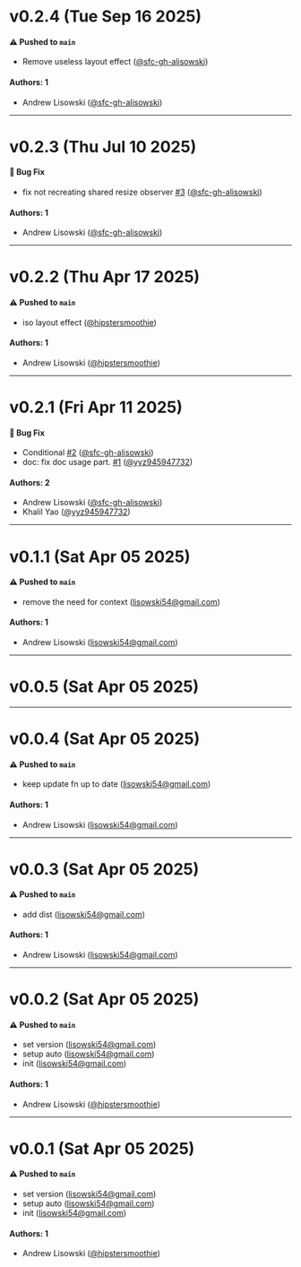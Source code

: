 # v0.2.4 (Tue Sep 16 2025)

#### ⚠️ Pushed to `main`

- Remove useless layout effect ([@sfc-gh-alisowski](https://github.com/sfc-gh-alisowski))

#### Authors: 1

- Andrew Lisowski ([@sfc-gh-alisowski](https://github.com/sfc-gh-alisowski))

---

# v0.2.3 (Thu Jul 10 2025)

#### 🐛 Bug Fix

- fix not recreating shared resize observer [#3](https://github.com/hipstersmoothie/use-shared-resize-observer/pull/3) ([@sfc-gh-alisowski](https://github.com/sfc-gh-alisowski))

#### Authors: 1

- Andrew Lisowski ([@sfc-gh-alisowski](https://github.com/sfc-gh-alisowski))

---

# v0.2.2 (Thu Apr 17 2025)

#### ⚠️ Pushed to `main`

- iso layout effect ([@hipstersmoothie](https://github.com/hipstersmoothie))

#### Authors: 1

- Andrew Lisowski ([@hipstersmoothie](https://github.com/hipstersmoothie))

---

# v0.2.1 (Fri Apr 11 2025)

#### 🐛 Bug Fix

- Conditional [#2](https://github.com/hipstersmoothie/use-shared-resize-observer/pull/2) ([@sfc-gh-alisowski](https://github.com/sfc-gh-alisowski))
- doc: fix doc usage part. [#1](https://github.com/hipstersmoothie/use-shared-resize-observer/pull/1) ([@yyz945947732](https://github.com/yyz945947732))

#### Authors: 2

- Andrew Lisowski ([@sfc-gh-alisowski](https://github.com/sfc-gh-alisowski))
- Khalil Yao ([@yyz945947732](https://github.com/yyz945947732))

---

# v0.1.1 (Sat Apr 05 2025)

#### ⚠️ Pushed to `main`

- remove the need for context (lisowski54@gmail.com)

#### Authors: 1

- Andrew Lisowski (lisowski54@gmail.com)

---

# v0.0.5 (Sat Apr 05 2025)



---

# v0.0.4 (Sat Apr 05 2025)

#### ⚠️ Pushed to `main`

- keep update fn up to date (lisowski54@gmail.com)

#### Authors: 1

- Andrew Lisowski (lisowski54@gmail.com)

---

# v0.0.3 (Sat Apr 05 2025)

#### ⚠️ Pushed to `main`

- add dist (lisowski54@gmail.com)

#### Authors: 1

- Andrew Lisowski (lisowski54@gmail.com)

---

# v0.0.2 (Sat Apr 05 2025)

#### ⚠️ Pushed to `main`

- set version (lisowski54@gmail.com)
- setup auto (lisowski54@gmail.com)
- init (lisowski54@gmail.com)

#### Authors: 1

- Andrew Lisowski ([@hipstersmoothie](https://github.com/hipstersmoothie))

---

# v0.0.1 (Sat Apr 05 2025)

#### ⚠️ Pushed to `main`

- set version (lisowski54@gmail.com)
- setup auto (lisowski54@gmail.com)
- init (lisowski54@gmail.com)

#### Authors: 1

- Andrew Lisowski ([@hipstersmoothie](https://github.com/hipstersmoothie))
